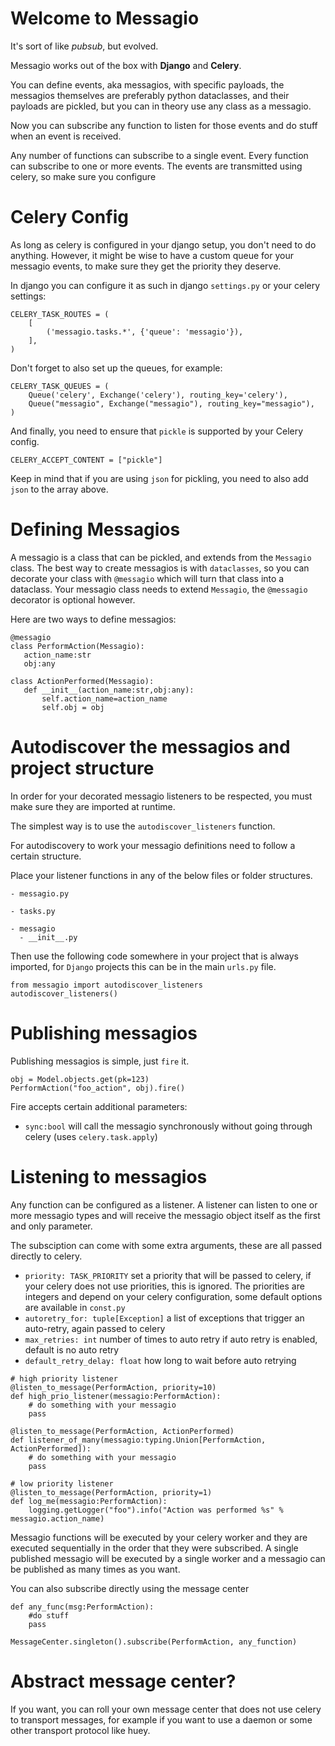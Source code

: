 # Welcome to Messagio

It's sort of like *pubsub*, but evolved.

Messagio works out of the box with **Django** and **Celery**.

You can define events, aka messagios, with specific payloads, the messagios themselves are preferably
python dataclasses, and their payloads are pickled, but you can in theory use any class as a messagio.

Now you can subscribe any function to listen for those events and do stuff when
an event is received.

Any number of functions can subscribe to a single event.
Every function can subscribe to one or more events.
The events are transmitted using celery, so make sure you configure

# Celery Config

As long as celery is configured in your django setup, you don't need to do anything.
However, it might be wise to have a custom queue for your messagio events, to make sure they get the priority they deserve.

In django you can configure it as such in django `settings.py` or your celery settings:
```python3
CELERY_TASK_ROUTES = (
    [
        ('messagio.tasks.*', {'queue': 'messagio'}),
    ],
)
```
Don't forget to also set up the queues, for example:
```python3
CELERY_TASK_QUEUES = (
    Queue('celery', Exchange('celery'), routing_key='celery'),
    Queue("messagio", Exchange("messagio"), routing_key="messagio"),
)
```

And finally, you need to ensure that `pickle` is supported by your Celery config.
```python3
CELERY_ACCEPT_CONTENT = ["pickle"]
```
Keep in mind that if you are using `json` for pickling, you need to also add
`json` to the array above.

# Defining Messagios

A messagio is a class that can be pickled, and extends from the `Messagio` class.
The best way to create messagios is with `dataclasses`, so you can decorate your class with `@messagio` which will turn that class into a dataclass.
Your messagio class needs to extend `Messagio`, the `@messagio` decorator is optional however.

Here are two ways to define messagios:
```python3
@messagio
class PerformAction(Messagio):
   action_name:str
   obj:any

class ActionPerformed(Messagio):
   def __init__(action_name:str,obj:any):
       self.action_name=action_name
       self.obj = obj

```

# Autodiscover the messagios and project structure

In order for your decorated messagio listeners to be respected, you must make sure they are imported at runtime.

The simplest way is to use the `autodiscover_listeners` function.

For autodiscovery to work your messagio definitions need to follow a certain structure.

Place your listener functions in any of the below files or folder structures.

```
- messagio.py

- tasks.py

- messagio
  - __init__.py
```

Then use the following code somewhere in your project that is always imported,
for `Django` projects this can be in the main `urls.py` file.

```python3
from messagio import autodiscover_listeners
autodiscover_listeners()
```

# Publishing messagios

Publishing messagios is simple, just `fire` it.
```python3
obj = Model.objects.get(pk=123)
PerformAction("foo_action", obj).fire()
```

Fire accepts certain additional parameters:
- `sync:bool` will call the messagio synchronously without going through celery (uses `celery.task.apply`)

# Listening to messagios

Any function can be configured as a listener.
A listener can listen to one or more messagio types and will receive the messagio object itself as the first and only parameter.

The subsciption can come with some extra arguments, these are all passed directly to celery.

- `priority: TASK_PRIORITY` set a priority that will be passed to celery, if your celery does not use priorities, this is ignored. The priorities are integers and depend on your celery configuration, some default options are available in `const.py`
- `autoretry_for: tuple[Exception]` a list of exceptions that trigger an auto-retry, again passed to celery
- `max_retries: int`  number of times to auto retry if auto retry is enabled, default is no auto retry
- `default_retry_delay: float` how long to wait before auto retrying


```python3
# high priority listener
@listen_to_message(PerformAction, priority=10)
def high_prio_listener(messagio:PerformAction):
    # do something with your messagio
    pass

@listen_to_message(PerformAction, ActionPerformed)
def listener_of_many(messagio:typing.Union[PerformAction, ActionPerformed]):
    # do something with your messagio
    pass

# low priority listener
@listen_to_message(PerformAction, priority=1)
def log_me(messagio:PerformAction):
    logging.getLogger("foo").info("Action was performed %s" % messagio.action_name)

```

Messagio functions will be executed by your celery worker and they are executed sequentially in the order that they were subscribed.
A single published messagio will be executed by a single worker and a messagio can be published as many times as you want.

You can also subscribe directly using the message center
```python3
def any_func(msg:PerformAction):
    #do stuff
    pass

MessageCenter.singleton().subscribe(PerformAction, any_function)
```

# Abstract message center?
If you want, you can roll your own message center that does not use celery to transport messages, for example if you want to use a daemon or some other transport protocol like huey.
